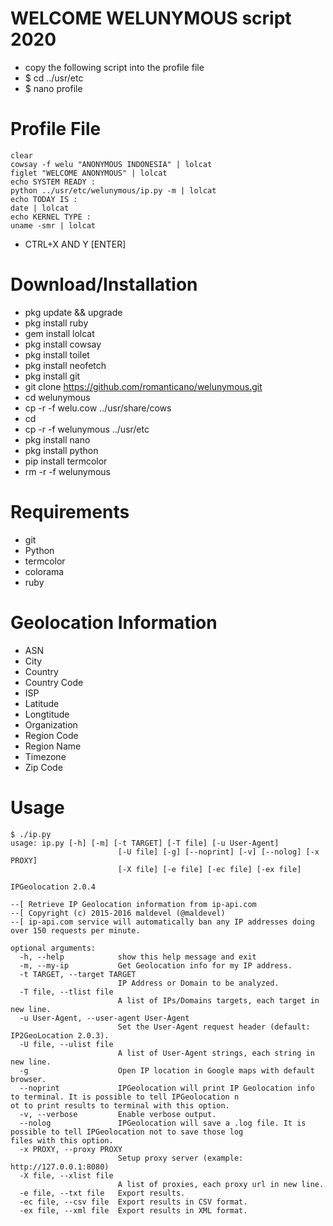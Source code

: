 WELCOME WELUNYMOUS script 2020
====
* copy the following script into the profile file
* $ cd ../usr/etc
* $ nano profile 

Profile File
====
```
clear
cowsay -f welu "ANONYMOUS INDONESIA" | lolcat
figlet "WELCOME ANONYMOUS" | lolcat
echo SYSTEM READY :
python ../usr/etc/welunymous/ip.py -m | lolcat
echo TODAY IS :
date | lolcat
echo KERNEL TYPE :
uname -smr | lolcat
```
* CTRL+X AND Y [ENTER]


Download/Installation
====
* pkg update && upgrade
* pkg install ruby
* gem install lolcat
* pkg install cowsay
* pkg install toilet
* pkg install neofetch
* pkg install git
* git clone https://github.com/romanticano/welunymous.git
* cd welunymous
* cp -r -f welu.cow ../usr/share/cows
* cd 
* cp -r -f welunymous ../usr/etc
* pkg install nano
* pkg install python
* pip install termcolor
* rm -r -f welunymous


Requirements
=====
* git
* Python
* termcolor
* colorama
* ruby

Geolocation Information
====
* ASN
* City
* Country
* Country Code
* ISP
* Latitude
* Longtitude
* Organization
* Region Code
* Region Name
* Timezone
* Zip Code


Usage
====
```
$ ./ip.py
usage: ip.py [-h] [-m] [-t TARGET] [-T file] [-u User-Agent]
                        [-U file] [-g] [--noprint] [-v] [--nolog] [-x PROXY]
                        [-X file] [-e file] [-ec file] [-ex file]

IPGeolocation 2.0.4

--[ Retrieve IP Geolocation information from ip-api.com
--[ Copyright (c) 2015-2016 maldevel (@maldevel)
--[ ip-api.com service will automatically ban any IP addresses doing over 150 requests per minute.

optional arguments:
  -h, --help            show this help message and exit
  -m, --my-ip           Get Geolocation info for my IP address.
  -t TARGET, --target TARGET
                        IP Address or Domain to be analyzed.
  -T file, --tlist file
                        A list of IPs/Domains targets, each target in new line.
  -u User-Agent, --user-agent User-Agent
                        Set the User-Agent request header (default: IP2GeoLocation 2.0.3).
  -U file, --ulist file
                        A list of User-Agent strings, each string in new line.
  -g                    Open IP location in Google maps with default browser.
  --noprint             IPGeolocation will print IP Geolocation info to terminal. It is possible to tell IPGeolocation n
ot to print results to terminal with this option.
  -v, --verbose         Enable verbose output.
  --nolog               IPGeolocation will save a .log file. It is possible to tell IPGeolocation not to save those log
files with this option.
  -x PROXY, --proxy PROXY
                        Setup proxy server (example: http://127.0.0.1:8080)
  -X file, --xlist file
                        A list of proxies, each proxy url in new line.
  -e file, --txt file   Export results.
  -ec file, --csv file  Export results in CSV format.
  -ex file, --xml file  Export results in XML format.
```
  
